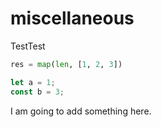 # miscellaneous

TestTest

```python
res = map(len, [1, 2, 3])
```

```javascript
let a = 1;
const b = 3;
```

I am going to add something here.
